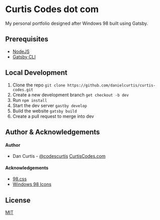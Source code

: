 # Curtis Codes dot com

My personal portfolio designed after Windows 98 built using Gatsby.

## Prerequisites

- [NodeJS](https://nodejs.org/en/download/)
- [Gatsby CLI](https://www.gatsbyjs.org/tutorial/part-zero/)
  
## Local Development

1. Clone the repo `git clone https://github.com/danielcurtis/curtis-codes.git`
2. Create a new development branch `get checkout -b dev`
3. Run `npm install`
4. Start the dev server `gastby develop`
5. Build the website `gatsby build`
6. Create a pull request to merge into dev

## Author & Acknowledgements

#### Author

- Dan Curtis - [@codescurtis](https://twitter.com/codescurtis) [CurtisCodes.com](https://curtiscodes.com)

#### Acknowledgements

- [98.css](https://jdan.github.io/98.css/)
- [Windows 98 Icons](https://win98icons.alexmeub.com/)

## License

[MIT](https://github.com/danielcurtis/curtis-codes/main/LICENSE)
